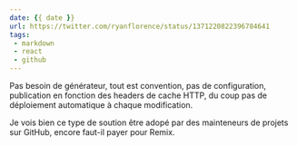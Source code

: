 ```yaml
---
date: {{ date }}
url: https://twitter.com/ryanflorence/status/1371220822396784641
tags:
 - markdown
 - react
 - github
---
```


Pas besoin de générateur, tout est convention, pas de configuration, publication en fonction des headers de cache HTTP, du coup pas de déploiement automatique à chaque modification. 

Je vois bien ce type de soution être adopé par des mainteneurs de projets sur GitHub, encore faut-il payer pour Remix.
